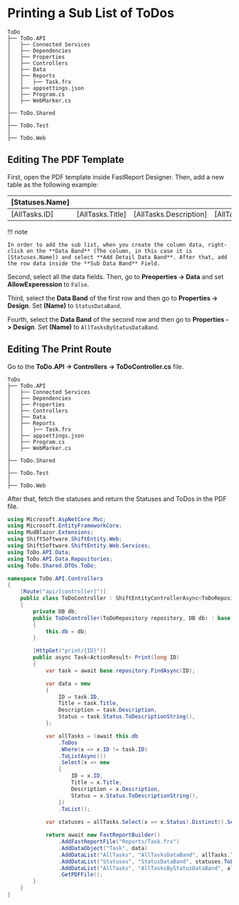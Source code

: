 # Printing a Sub List of ToDos

``` hl_lines="2"
ToDo
├── ToDo.API
│   ├── Connected Services
│   ├── Dependencies
│   ├── Properties
│   ├── Controllers
│   ├── Data
│   ├── Reports
│   │   ├── Task.frx
│   ├── appsettings.json
│   ├── Program.cs
│   ├── WebMarker.cs
│
├── ToDo.Shared
│
├── ToDo.Test
│
├── ToDo.Web
```

## Editing The PDF Template

First, open the PDF template inside FastReport Designer. Then, add a new table as the following example:

| [Statuses.Name] | | | |
| ----------- | ----------- | ----------- | ----------- |
| [AllTasks.ID] | [AllTasks.Title] | [AllTasks.Description] | [AllTasks.Status] |

!!! note

    In order to add the sub list, when you create the column data, right-click on the **Data Band** (The column, in this case it is [Statuses.Name]) and select **Add Detail Data Band**. After that, add the row data inside the **Sub Data Band** Field.

Second, select all the data fields. Then, go to **Preoperties -> Data** and set **AllowExperession** to `False`.

Third, select the **Data Band** of the first row and then go to **Properties -> Design**. Set **(Name)** to ``StatusDataBand``.

Fourth, select the **Data Band** of the second row and then go to **Properties -> Design**. Set **(Name)** to ``AllTasksByStatusDataBand``.

## Editing The Print Route

Go to the **ToDo.API -> Controllers -> ToDoController.cs** file.

``` hl_lines="9"
ToDo
├── ToDo.API
│   ├── Connected Services
│   ├── Dependencies
│   ├── Properties
│   ├── Controllers
│   ├── Data
│   ├── Reports
│   │   ├── Task.frx
│   ├── appsettings.json
│   ├── Program.cs
│   ├── WebMarker.cs
│
├── ToDo.Shared
│
├── ToDo.Test
│
├── ToDo.Web
```

After that, fetch the statuses and return the Statuses and ToDos in the PDF file.

``` cs hl_lines="47 53-54"
using Microsoft.AspNetCore.Mvc;
using Microsoft.EntityFrameworkCore;
using MudBlazor.Extensions;
using ShiftSoftware.ShiftEntity.Web;
using ShiftSoftware.ShiftEntity.Web.Services;
using ToDo.API.Data;
using ToDo.API.Data.Repositories;
using ToDo.Shared.DTOs.ToDo;

namespace ToDo.API.Controllers
{
    [Route("api/[controller]")]
    public class ToDoController : ShiftEntityControllerAsync<ToDoRepository, Data.Entities.ToDo, ToDoListDTO, ToDoDTO>
    {
        private DB db;
        public ToDoController(ToDoRepository repository, DB db) : base(repository)
        {
            this.db = db;
        }

        [HttpGet("print/{ID}")]
        public async Task<ActionResult> Print(long ID)
        {
            var task = await base.repository.FindAsync(ID);

            var data = new
            {
                ID = task.ID,
                Title = task.Title,
                Description = task.Description,
                Status = task.Status.ToDescriptionString(),
            };

            var allTasks = (await this.db
                .ToDos
                .Where(x => x.ID != task.ID)
                .ToListAsync())
                .Select(x => new
                {
                    ID = x.ID,
                    Title = x.Title,
                    Description = x.Description,
                    Status = x.Status.ToDescriptionString(),
                })
                .ToList();
            
            var statuses = allTasks.Select(x => x.Status).Distinct().Select(x=> new { Name = x }).ToList();

            return await new FastReportBuilder()
                .AddFastReportFile("Reports/Task.frx")
                .AddDataObject("Task", data)
                .AddDataList("AllTasks", "AllTasksDataBand", allTasks.ToList<object>())
                .AddDataList("Statuses", "StatusDataBand", statuses.ToList<object>())
                .AddDataList("AllTasks", "AllTasksByStatusDataBand", allTasks.ToList<object>(), 3, "[Statuses.Name] == [AllTasks.Status]")
                .GetPDFFile();
        }
    }
}
```